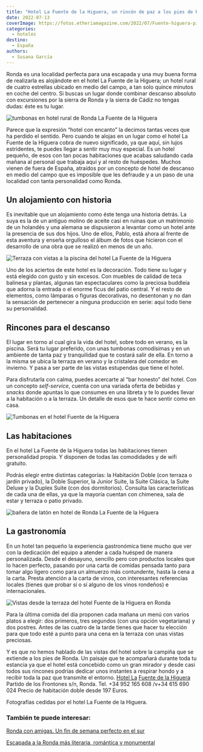 ```yaml
---
title: "Hotel La Fuente de la Higuera, un rincón de paz a los pies de Ronda"
date: 2022-07-13
coverImage: https://fotos.etheriamagazine.com/2022/07/Fuente-higuera-piscina.jpg
categories: 
  - hoteles
destino: 
  - España
authors: 
  - Susana García
---
```


Ronda es una localidad perfecta para una escapada y una muy buena forma de realizarla es alojándote en el hotel La Fuente de la Higuera; un hotel rural de cuatro estrellas ubicado en medio del campo, a tan solo quince minutos en coche del centro. Si buscas un lugar donde combinar descanso absoluto con excursiones por la sierra de Ronda y la sierra de Cádiz no tengas dudas: éste es tu lugar.

![tumbonas en hotel rural de Ronda La Fuente de la Higuera](https://fotos.etheriamagazine.com/2022/07/Fuente-higuera-piscina.jpg "Piscina del hotel La Fuente de la Higuera.")

Parece que la expresión “hotel con encanto” la decimos tantas veces que ha perdido el 
sentido. Pero cuando te alojas en un lugar como el hotel La Fuente de la Higuera cobra 
de nuevo significado, ya que aquí, sin lujos estridentes, te puedes llegar a sentir muy 
muy especial. Es un hotel pequeño, de esos con tan pocas habitaciones que acabas 
saludando cada mañana al personal que trabaja aquí y al resto de huéspedes. Muchos 
vienen de fuera de España, atraídos por un concepto de hotel de descanso en medio del 
campo que es imposible que les defraude y a un paso de una localidad con tanta 
personalidad como Ronda. 

## Un alojamiento con historia

Es inevitable que un alojamiento como éste tenga una historia detrás. La suya es la de 
un antiguo molino de aceite casi en ruinas que un matrimonio de un holandés y una 
alemana se dispusieron a levantar como un hotel ante la presencia de sus dos hijos. Uno 
de ellos, Pablo, está ahora al frente de esta aventura y enseña orgulloso el álbum de 
fotos que hicieron con el desarrollo de una obra que se realizó en menos de un año. 

![Terraza con vistas a la piscina del hotel La Fuente de la Higuera](https://fotos.etheriamagazine.com/2022/07/Fuente-higuera-terraza.jpg "Terraza del hotel.")

Uno de los aciertos de este hotel es la decoración. Todo tiene su lugar y está elegido 
con gusto y sin excesos. Con muebles de calidad de teca balinesa y plantas, algunas tan 
espectaculares como la preciosa buddleia que adorna la entrada o el enorme ficus del 
patio central. Y el resto de elementos, como lámparas o figuras decorativas, no 
desentonan y no dan la sensación de pertenecer a ninguna producción en serie: aquí todo 
tiene su personalidad. 

## Rincones para el descanso

El lugar en torno al cual gira la vida del hotel, sobre todo en verano, es la piscina. 
Será tu lugar preferido, con unas tumbonas comodísimas y en un ambiente de tanta paz y 
tranquilidad que te costará salir de ella. En torno a la misma se ubica la terraza en 
verano y la cristalera del comedor en invierno. Y pasa a ser parte de las vistas 
estupendas que tiene el hotel. 

Para disfrutarla con calma, puedes acercarte al “bar honesto” del hotel. Con un concepto 
_self-service_, cuenta con una variada oferta de bebidas y _snacks_ donde apuntas lo que 
consumes en una libreta y te lo puedes llevar a la habitación o a la terraza. Un detalle 
de esos que te hace sentir como en casa. 

![Tumbonas en el hotel Fuente de la Higuera](https://fotos.etheriamagazine.com/2022/07/Fuente-higuera-jardin.jpg "Exterior de una de las habitaciones.")

## Las habitaciones

En el hotel La Fuente de la Higuera todas las habitaciones tienen personalidad propia. Y 
disponen de todas las comodidades y de wifi gratuito. 

Podrás elegir entre distintas categorías: la Habitación Doble (con terraza o jardín 
privado), la Doble Superior, la Junior Suite, la Suite Clásica, la Suite Deluxe y la 
Duplex Suite (con dos dormitorios). Consulta las características de cada una de ellas, 
ya que la mayoría cuentan con chimenea, sala de estar y terraza o patio privado. 

![bañera de latón en hotel de Ronda La Fuente de la Higuera](https://fotos.etheriamagazine.com/2022/07/Fuente-higuera-bano-suite.jpg "Baño de la Suite Deluxe número 1.")

## La gastronomía

En un hotel tan pequeño la experiencia gastronómica tiene mucho que ver con la 
dedicación del equipo a atender a cada huésped de manera personalizada. Desde el 
desayuno, sencillo pero con productos locales que lo hacen perfecto, pasando por una 
carta de comidas pensada tanto para tomar algo ligero como para un almuerzo más 
contundente, hasta la cena a la carta. Presta atención a la carta de vinos, con 
interesantes referencias locales (tienes que probar sí o sí alguno de los vinos 
rondeños) e internacionales. 

![Vistas desde la terraza del hotel Fuente de la Higuera en Ronda](https://fotos.etheriamagazine.com/2022/07/fuente-higuera-desayuno.jpg "Desayuno con vistas.")

Para la última comida del día proponen cada mañana un menú con varios platos a elegir: 
dos primeros, tres segundos (con una opción vegetariana) y dos postres. Antes de las 
cuatro de la tarde tienes que hacer tu elección para que todo esté a punto para una cena 
en la terraza con unas vistas preciosas. 

Y es que no hemos hablado de las vistas del hotel sobre la campiña que se extiende a los 
pies de Ronda. Un paisaje que te acompañará durante toda tu estancia ya que el hotel 
está concebido como un gran mirador y desde casi todos sus rincones podrías dedicar unos 
instantes a respirar hondo y a recibir toda la paz que transmite el entorno. [Hotel 
La](https://www.hotellafuente.com/es/) [](https://www.hotellafuente.com/es/)[Fuente de 
la Higuera](https://www.hotellafuente.com/es/) Partido de los Frontones s/n, Ronda. Tel. 
+34 952 165 608 /v+34 615 690 024 Precio de habitación doble desde 197 Euros. 

Fotografías cedidas por el hotel La Fuente de la Higuera. 

### También te puede interesar:

[Ronda con amigas. Un fin de semana perfecto en el 
sur](https://etheriamagazine.com/2021/11/23/planes-en-ronda-con-amigas/) 

[Escapada a la Ronda más literaria, romántica y 
monumental](https://etheriamagazine.com/2019/04/16/ronda-escapada-con-amigas/)

